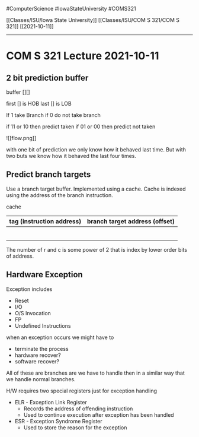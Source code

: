 #ComputerScience  #IowaStateUniversity #COMS321 


[[Classes/ISU/Iowa State University]] [[Classes/ISU/COM S 321/COM S 321]] [[2021-10-11]]

---

# COM S 321 Lecture 2021-10-11

## 2 bit prediction buffer

buffer [][] 

first [] is HOB
last [] is LOB

If 1 take Branch
if 0 do not take branch

if 11 or 10 then predict taken
if 01 or 00 then predict not taken

![[flow.png]]

with one bit of prediction we only know how it behaved last time. But with two buts we know how it behaved the last four times.

## Predict branch targets
Use a branch target buffer. Implemented using a cache. Cache is indexed using the address of the branch instruction. 

cache

| tag (instruction address) | branch target address (offset) |
| ------------------------- | ------------------------------ |
|                           |                                |
|                           |                                |
|                           |                                |
|                           |                                |
|                           |                                |
|                           |                                |

The number of r and c is some power of 2 that is index by lower order bits of address. 


## Hardware Exception 

Exception includes
- Reset
- I/O
- O/S Invocation 
- FP 
- Undefined Instructions


when an exception occurs we might have to 
- terminate the process 
- hardware recover? 
- software recover?

All of these are branches are we have to handle then in a similar way that we handle normal branches. 

H/W requires two special registers just for exception handling 

- ELR - Exception Link Register
	- Records the address of offending instruction
	- Used to continue execution after exception has been handled
- ESR - Exception Syndrome Register
	- Used to store the reason for the exception
